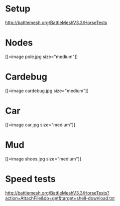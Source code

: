 # Setup


<http://battlemesh.org/BattleMeshV3.3/HorseTests>  

# Nodes


[[=image pole.jpg size="medium"]]

# Cardebug


[[=image cardebug.jpg size="medium"]]

# Car


[[=image car.jpg size="medium"]]

# Mud


[[=image shoes.jpg size="medium"]]

# Speed tests


<http://battlemesh.org/BattleMeshV3.3/HorseTests?action=AttachFile&do=get&target=shell-download.txt>  